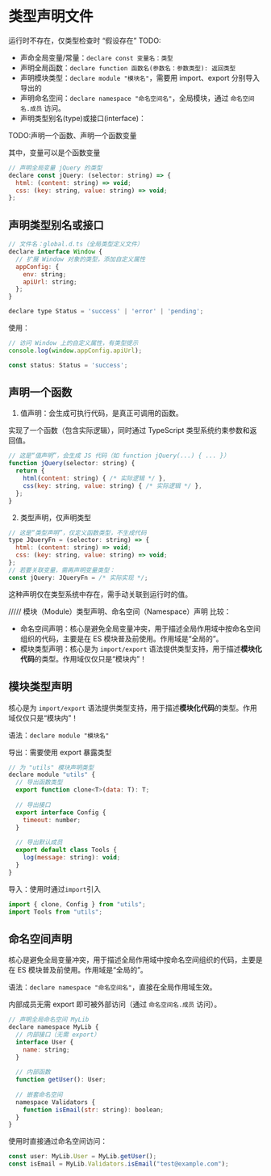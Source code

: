 # 类型声明文件
运行时不存在，仅类型检查时 “假设存在” TODO:

* 声命全局变量/常量：```declare const 变量名：类型```
* 声明全局函数：```declare function 函数名(参数名：参数类型): 返回类型```
* 声明模块类型：```declare module "模块名"```，需要用 import、export 分别导入导出的
* 声明命名空间：```declare namespace "命名空间名"```，全局模块，通过 ```命名空间名.成员``` 访问。
* 声明类型别名(type)或接口(interface)：


TODO:声明一个函数、声明一个函数变量


其中，变量可以是个函数变量
```js
// 声明全局变量 jQuery 的类型
declare const jQuery: (selector: string) => {
  html: (content: string) => void;
  css: (key: string, value: string) => void;
};
```

## 声明类型别名或接口
```js
// 文件名：global.d.ts（全局类型定义文件）
declare interface Window {
  // 扩展 Window 对象的类型，添加自定义属性
  appConfig: {
    env: string;
    apiUrl: string;
  };
}

declare type Status = 'success' | 'error' | 'pending';
```
使用：
```js
// 访问 Window 上的自定义属性，有类型提示
console.log(window.appConfig.apiUrl);

const status: Status = 'success';
```

## 声明一个函数
1. 值声明：会生成可执行代码，是真正可调用的函数。  

实现了一个函数（包含实际逻辑），同时通过 TypeScript 类型系统约束参数和返回值。

```js
// 这是“值声明”，会生成 JS 代码（如 function jQuery(...) { ... }）
function jQuery(selector: string) {
  return {
    html(content: string) { /* 实际逻辑 */ },
    css(key: string, value: string) { /* 实际逻辑 */ },
  };
}
```

2. 类型声明，仅声明类型
```js
// 这是“类型声明”，仅定义函数类型，不生成代码
type JQueryFn = (selector: string) => {
  html: (content: string) => void;
  css: (key: string, value: string) => void;
};
// 若要关联变量，需再声明变量类型：
const jQuery: JQueryFn = /* 实际实现 */;
```
这种声明仅在类型系统中存在，需手动关联到运行时的值。



/////
模块（Module）类型声明、命名空间（Namespace）声明 比较：

* 命名空间声明：核心是避免全局变量冲突，用于描述全局作用域中按命名空间组织的代码，主要是在 ES 模块普及前使用。作用域是“全局的”。
* 模块类型声明：核心是为 ```import/export``` 语法提供类型支持，用于描述**模块化代码**的类型。作用域仅仅只是“模块内”！

## 模块类型声明
核心是为 ```import/export``` 语法提供类型支持，用于描述**模块化代码**的类型。作用域仅仅只是“模块内”！

语法：```declare module "模块名"```

导出：需要使用 export 暴露类型
```js
// 为 "utils" 模块声明类型
declare module "utils" {
  // 导出函数类型
  export function clone<T>(data: T): T;
  
  // 导出接口
  export interface Config {
    timeout: number;
  }
  
  // 导出默认成员
  export default class Tools {
    log(message: string): void;
  }
}
```
导入：使用时通过```import```引入
```js
import { clone, Config } from "utils";
import Tools from "utils";
```

## 命名空间声明
核心是避免全局变量冲突，用于描述全局作用域中按命名空间组织的代码，主要是在 ES 模块普及前使用。作用域是“全局的”。

语法：```declare namespace "命名空间名"```，直接在全局作用域生效。

内部成员无需 export 即可被外部访问（通过 ```命名空间名.成员``` 访问）。

```js
// 声明全局命名空间 MyLib
declare namespace MyLib {
  // 内部接口（无需 export）
  interface User {
    name: string;
  }
  
  // 内部函数
  function getUser(): User;
  
  // 嵌套命名空间
  namespace Validators {
    function isEmail(str: string): boolean;
  }
}
```
使用时直接通过命名空间访问：
```js
const user: MyLib.User = MyLib.getUser();
const isEmail = MyLib.Validators.isEmail("test@example.com");
```

